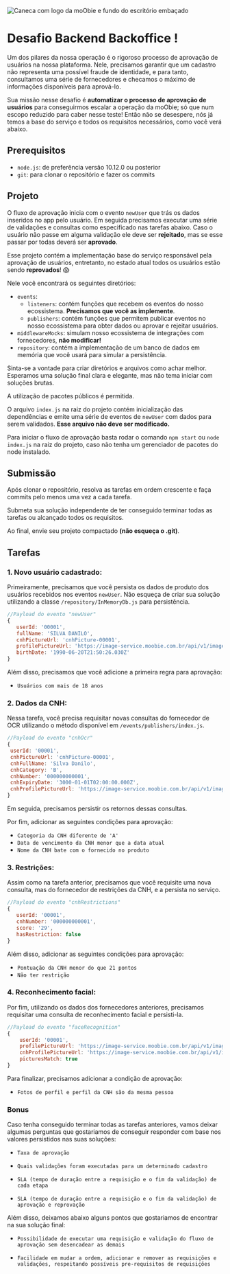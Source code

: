 
![Caneca com logo da moObie e fundo do escritório embaçado](https://v.fastcdn.co/u/64e312bd/47397805-0-Vitor.png)
# Desafio Backend Backoffice !
Um dos pilares da nossa operação é o rigoroso processo de aprovação de usuários na nossa plataforma. Nele, precisamos garantir que um cadastro não representa uma possível fraude de identidade, e para tanto, consultamos uma série de fornecedores e checamos o máximo de informações disponíveis para aprová-lo.

Sua missão nesse desafio é **automatizar o processo de aprovação de usuários** para conseguirmos escalar a operação da moObie; só que num escopo reduzido para caber nesse teste! Então não se desespere, nós já temos a base do serviço e todos os requisitos necessários, como você verá abaixo.

## Prerequisitos
 - `node.js`: de preferência versão 10.12.0 ou posterior
 - `git`: para clonar o repositório e fazer os commits

## Projeto
O fluxo de aprovação inicia com o evento `newUser` que trás os dados inseridos no app pelo usuário. Em seguida precisamos executar uma série de validações e consultas como especificado nas tarefas abaixo. Caso o usuário não passe em alguma validação ele deve ser **rejeitado**, mas se esse passar por todas deverá ser **aprovado**.

Esse projeto contém a implementação base do serviço responsável pela aprovação de usuários, entretanto, no estado atual todos os usuários estão sendo **reprovados**! :scream:

Nele você encontrará os seguintes diretórios:

 - `events`: 
	 - `listeners`: contém funções que recebem os eventos do nosso ecossistema. **Precisamos que você as implemente**.
	 - `publishers`: contém funções que permitem publicar eventos no nosso ecossistema para obter dados ou aprovar e rejeitar usuários.
 - `middlewareMocks`: simulam nosso ecossistema de integrações com fornecedores, **não modificar!** 
 - `repository`: contém a implementação de um banco de dados em memória que você usará para simular a persistência.

Sinta-se a vontade para criar diretórios e arquivos como achar melhor. Esperamos uma solução final clara e elegante, mas não tema iniciar com soluções brutas.

A utilização de pacotes públicos é permitida. 

O arquivo `index.js` na raiz do projeto contém inicialização das dependências e emite uma série de eventos de `newUser` com dados para serem validados. **Esse arquivo não deve ser modificado.**

Para iniciar o fluxo de aprovação basta rodar o comando  `npm start` ou `node index.js` na raiz do projeto, caso não tenha um gerenciador de pacotes do node instalado.

## Submissão
Após clonar o repositório, resolva as tarefas em ordem crescente e faça commits pelo menos uma vez a cada tarefa.

Submeta sua solução independente de ter conseguido terminar todas as tarefas ou alcançado todos os requisitos.

Ao final, envie seu projeto compactado **(não esqueça o .git)**.

## Tarefas
 ### 1. Novo usuário cadastrado:

 Primeiramente, precisamos que você persista os dados de produto dos usuários recebidos nos eventos `newUser`. Não esqueça de criar sua solução utilizando a classe `/repository/InMemoryDb.js` para persistência. 

 ```js
//Payload do evento "newUser"
{ 
	userId: '00001',
	fullName: 'SILVA DANILO',
    cnhPictureUrl: 'cnhPicture-00001',
	profilePictureUrl: 'https://image-service.moobie.com.br/api/v1/images/profilePicture-00001',
	birthDate: '1990-06-20T21:50:26.030Z'
}
```
 
 Além disso, precisamos que você adicione a primeira regra para aprovação:
- `Usuários com mais de 18 anos`

 ### 2. Dados da CNH:

 Nessa tarefa, você precisa requisitar novas consultas do fornecedor de OCR utilizando o método disponível em `/events/publishers/index.js`. 
 
 ```js
//Payload do evento "cnhOcr"
{ 
  userId: '00001',
  cnhPictureUrl: 'cnhPicture-00001',
  cnhFullName: 'Silva Danilo',
  cnhCategory: 'B',
  cnhNumber: '000000000001',
  cnhExpiryDate: '3000-01-01T02:00:00.000Z',
  cnhProfilePictureUrl: 'https://image-service.moobie.com.br/api/v1/images/cnhProfilePicture-00001' 
}
```

 Em seguida, precisamos persistir os retornos dessas consultas. 
 
 Por fim, adicionar as seguintes condições para aprovação:
- `Categoria da CNH diferente de 'A'`
- `Data de vencimento da CNH menor que a data atual`
- `Nome da CNH bate com o fornecido no produto`

 ### 3. Restrições:

 Assim como na tarefa anterior, precisamos que você requisite uma nova consulta, mas do fornecedor de restrições da CNH, e a persista no serviço. 

 ```js
//Payload do evento "cnhRestrictions"
{ 
	userId: '00001',
    cnhNumber: '000000000001',
    score: '29',
	hasRestriction: false 
}
```

 Além disso, adicionar as seguintes condições para aprovação:
- `Pontuação da CNH menor do que 21 pontos` 
- `Não ter restrição`

### 4. Reconhecimento facial:

Por fim, utilizando os dados dos fornecedores anteriores, precisamos requisitar uma consulta de reconhecimento facial e persisti-la.

```js
//Payload do evento "faceRecognition"
{
	userId: '00001', 
	profilePictureUrl: 'https://image-service.moobie.com.br/api/v1/images/profilePicture-00001', 
	cnhProfilePictureUrl: 'https://image-service.moobie.com.br/api/v1/images/cnhProfilePicture-00001',
	picturesMatch: true
}
```

Para finalizar, precisamos adicionar a condição de aprovação:
- `Fotos de perfil e perfil da CNH são da mesma pessoa`

### Bonus

Caso tenha conseguido terminar todas as tarefas anteriores, vamos deixar algumas perguntas que gostariamos de conseguir responder com base nos valores persistidos nas suas soluções:

- `Taxa de aprovação`

- `Quais validações foram executadas para um determinado cadastro`

- `SLA (tempo de duração entre a requisição e o fim da validação) de cada etapa`

- `SLA (tempo de duração entre a requisição e o fim da validação) de aprovação e reprovação`

Além disso, deixamos abaixo alguns pontos que gostariamos de encontrar na sua solução final:

- `Possibilidade de executar uma requisição e validação do fluxo de aprovação sem desencadear as demais`

- `Facilidade em mudar a ordem, adicionar e remover as requisições e validações, respeitando possíveis pre-requisitos de requisições`